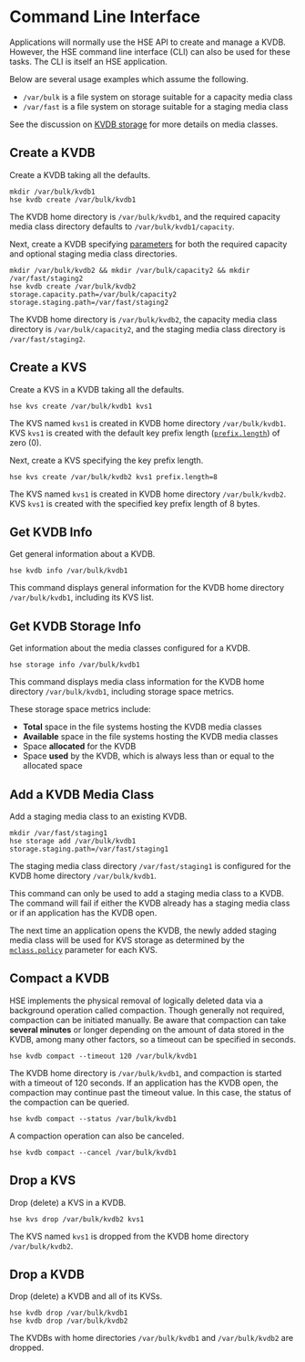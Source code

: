 # Command Line Interface

Applications will normally use the HSE API to create and manage a KVDB.
However, the HSE command line interface (CLI) can also be used for these
tasks.  The CLI is itself an HSE application.

Below are several usage examples which assume the following.

* `/var/bulk` is a file system on storage suitable for a capacity media class
* `/var/fast` is a file system on storage suitable for a staging media class

See the discussion on [KVDB storage](storage.md) for more details on
media classes.


## Create a KVDB

Create a KVDB taking all the defaults.

```shell
mkdir /var/bulk/kvdb1
hse kvdb create /var/bulk/kvdb1
```

The KVDB home directory is `/var/bulk/kvdb1`, and the required
capacity media class directory defaults to `/var/bulk/kvdb1/capacity`.

Next, create a KVDB specifying
[parameters](params.md#kvdb-parameters)
for both the required capacity and optional staging media class directories.

```shell
mkdir /var/bulk/kvdb2 && mkdir /var/bulk/capacity2 && mkdir /var/fast/staging2
hse kvdb create /var/bulk/kvdb2 storage.capacity.path=/var/bulk/capacity2 storage.staging.path=/var/fast/staging2
```

The KVDB home directory is `/var/bulk/kvdb2`, the capacity media class
directory is `/var/bulk/capacity2`, and the staging media class directory
is `/var/fast/staging2`.


## Create a KVS

Create a KVS in a KVDB taking all the defaults.

```shell
hse kvs create /var/bulk/kvdb1 kvs1
```

The KVS named `kvs1` is created in KVDB home directory `/var/bulk/kvdb1`.
KVS `kvs1` is created with the default key prefix
length ([`prefix.length`](params.md#kvs-create-time-parameters)) of zero (0).

Next, create a KVS specifying the key prefix length.

```shell
hse kvs create /var/bulk/kvdb2 kvs1 prefix.length=8
```

The KVS named `kvs1` is created in KVDB home directory `/var/bulk/kvdb2`.
KVS `kvs1` is created with the specified key prefix length of 8 bytes.


## Get KVDB Info

Get general information about a KVDB.

```shell
hse kvdb info /var/bulk/kvdb1
```

This command displays general information for the KVDB
home directory `/var/bulk/kvdb1`, including its KVS list.


## Get KVDB Storage Info

Get information about the media classes configured for a KVDB.

```shell
hse storage info /var/bulk/kvdb1
```

This command displays media class information for the KVDB
home directory `/var/bulk/kvdb1`, including storage space metrics.

These storage space metrics include:

* **Total** space in the file systems hosting the KVDB media classes
* **Available** space in the file systems hosting the KVDB media classes
* Space **allocated** for the KVDB
* Space **used** by the KVDB, which is always less than or equal to the
allocated space


## Add a KVDB Media Class

Add a staging media class to an existing KVDB.

```shell
mkdir /var/fast/staging1
hse storage add /var/bulk/kvdb1 storage.staging.path=/var/fast/staging1
```

The staging media class directory `/var/fast/staging1` is configured for
the KVDB home directory `/var/bulk/kvdb1`.

This command can only be used to add a staging media class to a KVDB.
The command will fail if either the KVDB already has a staging media class
or if an application has the KVDB open.

The next time an application opens the KVDB, the newly added
staging media class will be used for KVS storage as determined by the
[`mclass.policy`](params.md#kvs-runtime-parameters)
parameter for each KVS.


## Compact a KVDB

HSE implements the physical removal of logically deleted data via a background
operation called compaction.  Though generally not required, compaction can
be initiated manually.
Be aware that compaction can take **several minutes** or longer depending on
the amount of data stored in the KVDB, among many other factors, so a
timeout can be specified in seconds.

```shell
hse kvdb compact --timeout 120 /var/bulk/kvdb1
```

The KVDB home directory is `/var/bulk/kvdb1`,
and compaction is started with a timeout of 120 seconds.
If an application has the KVDB open, the compaction may continue past the
timeout value.  In this case, the status of the compaction can be queried.

```shell
hse kvdb compact --status /var/bulk/kvdb1
```

A compaction operation can also be canceled.

```shell
hse kvdb compact --cancel /var/bulk/kvdb1
```


## Drop a KVS

Drop (delete) a KVS in a KVDB.

```shell
hse kvs drop /var/bulk/kvdb2 kvs1
```

The KVS named `kvs1` is dropped from the KVDB home directory
`/var/bulk/kvdb2`.


## Drop a KVDB

Drop (delete) a KVDB and all of its KVSs.

```shell
hse kvdb drop /var/bulk/kvdb1
hse kvdb drop /var/bulk/kvdb2
```

The KVDBs with home directories `/var/bulk/kvdb1` and `/var/bulk/kvdb2`
are dropped.
